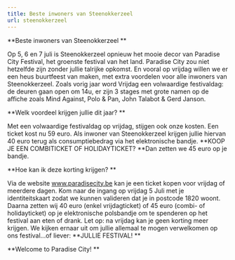 ```yaml
---
title: Beste inwoners van Steenokkerzeel 
url: steenokkerzeel
---
```


**Beste inwoners van Steenokkerzeel **

Op 5, 6 en 7 juli is Steenokkerzeel opnieuw het mooie decor van Paradise City Festival, het groenste festival van het land. Paradise City zou niet hetzelfde zijn zonder jullie talrijke opkomst. En vooral op vrijdag willen we er een heus buurtfeest van maken, met extra voordelen voor alle inwoners van Steenokkerzeel. Zoals vorig jaar word Vrijdag een volwaardige festivaldag: de deuren gaan open om 14u, er zijn 3 stages met grote namen op de affiche zoals Mind Against, Polo & Pan, John Talabot & Gerd Janson.

**Welk voordeel krijgen jullie dit jaar? **

Met een volwaardige festivaldag op vrijdag, stijgen ook onze kosten. Een ticket kost nu 59 euro. Als inwoner van Steenokkerzeel krijgen jullie hiervan 40 euro terug als consumptiebedrag via het elektronische bandje. **KOOP JE EEN COMBITICKET OF HOLIDAYTICKET? **Dan zetten we 45 euro op je bandje. 

**Hoe kan ik deze korting krijgen? **

Via de website www.paradisecity.be kan je een ticket kopen voor vrijdag of meerdere dagen. Kom naar de ingang op vrijdag 5 Juli met je identiteitskaart zodat we kunnen valideren dat je in postcode 1820 woont. Daarna zetten wij 40 euro (enkel vrijdagticket) of 45 euro (combi- of holidayticket) op je elektronische polsbandje om te spenderen op het festival aan eten of drank. Let op: na vrijdag kan je geen korting meer krijgen. We kijken ernaar uit om jullie allemaal te mogen verwelkomen op ons festival...of liever: **JULLIE FESTIVAL! **

**Welcome to Paradise City! **

